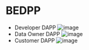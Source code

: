 # BEDPP
* Developer DAPP
![image]( https://drive.google.com/uc?id=1XOSl8Mp9QZPxJJ_xNYosbrwnU6jE8prK "Developer DAPP")
* Data Owner DAPP
![image]( https://drive.google.com/uc?id=1L_Rbar_C4lxRnhgs-ogBQ1n90jGnzkF2 "Data Owner DAPP")
* Customer DAPP
![image]( https://drive.google.com/uc?id=1MMvKS2lOWhGPKgdvBI8DOmND_vB_mb3i "Customer DAPP")
